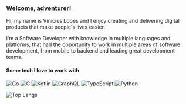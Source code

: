 ### Welcome, adventurer!

Hi, my name is Vinícius Lopes and I enjoy creating and delivering digital products that make people's lives easier.

I'm a Software Developer with knowledge in multiple languages and platforms, that had the opportunity to work in multiple areas of software development, from mobile to backend and leading great development teams.

#### Some tech I love to work with
![Go](https://img.shields.io/badge/go-%2300ADD8.svg?style=for-the-badge&logo=go&logoColor=white)
![C](https://img.shields.io/badge/c-%2300599C.svg?style=for-the-badge&logo=c&logoColor=white)
![Kotlin](https://img.shields.io/badge/kotlin-%237F52FF.svg?style=for-the-badge&logo=kotlin&logoColor=white)
![GraphQL](https://img.shields.io/badge/-GraphQL-E10098?style=for-the-badge&logo=graphql&logoColor=white)
![TypeScript](https://img.shields.io/badge/typescript-%23007ACC.svg?style=for-the-badge&logo=typescript&logoColor=white)
![Python](https://img.shields.io/badge/python-3670A0?style=for-the-badge&logo=python&logoColor=ffdd54)
 
![Top Langs](https://github-readme-stats.vercel.app/api/top-langs/?username=uasouz&theme=dark)
